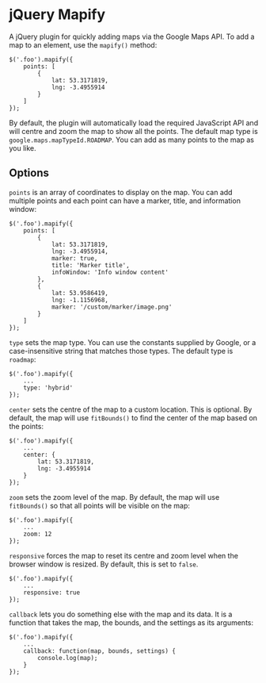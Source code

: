 # jQuery Mapify #

A jQuery plugin for quickly adding maps via the Google Maps API. To add a map to an element, use the `mapify()` method:

    $('.foo').mapify({
        points: [
            {
                lat: 53.3171819,
                lng: -3.4955914
            }
        ]
    });

By default, the plugin will automatically load the required JavaScript API and will centre and zoom the map to show all the points. The default map type is `google.maps.mapTypeId.ROADMAP`. You can add as many points to the map as you like.

## Options ##

`points` is an array of coordinates to display on the map. You can add multiple points and each point can have a marker, title, and information window:

    $('.foo').mapify({
        points: [
            {
                lat: 53.3171819,
                lng: -3.4955914,
                marker: true,
                title: 'Marker title',
                infoWindow: 'Info window content'
            },
            {
                lat: 53.9586419,
                lng: -1.1156968,
                marker: '/custom/marker/image.png'
            }
        ]
    });

`type` sets the map type. You can use the constants supplied by Google, or a case-insensitive string that matches those types. The default type is `roadmap`:

    $('.foo').mapify({
        ...
        type: 'hybrid'
    });

`center` sets the centre of the map to a custom location. This is optional. By default, the map will use `fitBounds()` to find the center of the map based on the points:

    $('.foo').mapify({
        ...
        center: {
            lat: 53.3171819,
            lng: -3.4955914
        }
    });

`zoom` sets the zoom level of the map. By default, the map will use `fitBounds()` so that all points will be visible on the map:

    $('.foo').mapify({
        ...
        zoom: 12
    });

`responsive` forces the map to reset its centre and zoom level when the browser window is resized. By default, this is set to `false`.

    $('.foo').mapify({
        ...
        responsive: true
    });

`callback` lets you do something else with the map and its data. It is a function that takes the map, the bounds, and the settings as its arguments:

    $('.foo').mapify({
        ...
        callback: function(map, bounds, settings) {
            console.log(map);
        }
    });
